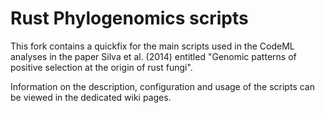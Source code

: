 Rust Phylogenomics scripts
===========================

This fork contains a quickfix for the main scripts used in the CodeML analyses in the paper Silva et al. (2014) entitled "Genomic patterns of positive
selection at the origin of rust fungi".

Information on the description, configuration and usage of the scripts can be viewed in the dedicated wiki pages. 
